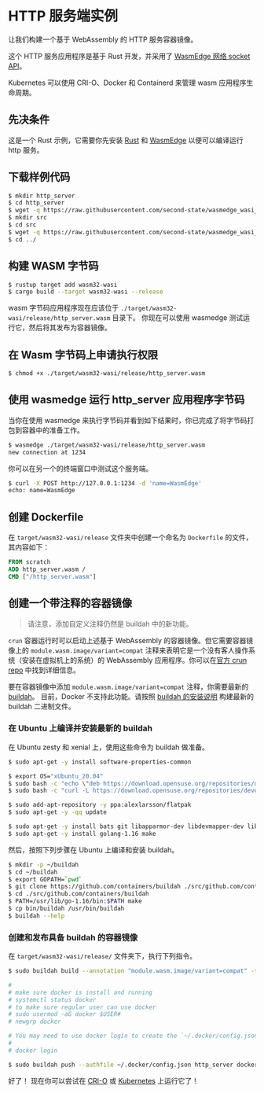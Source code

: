# HTTP 服务端实例

让我们构建一个基于 WebAssembly 的 HTTP 服务容器镜像。

这个 HTTP 服务应用程序是基于 Rust 开发，并采用了 [WasmEdge 网络 socket API](https://github.com/second-state/wasmedge_wasi_socket)。

Kubernetes 可以使用 CRI-O、Docker 和 Containerd 来管理 wasm 应用程序生命周期。

## 先决条件 

这是一个 Rust 示例，它需要你先安装 [Rust](https://www.rust-lang.org/tools/install) 和 [WasmEdge](../../start/install.md) 以便可以编译运行 http 服务。

## 下载样例代码

```bash
$ mkdir http_server
$ cd http_server
$ wget -q https://raw.githubusercontent.com/second-state/wasmedge_wasi_socket/main/examples/http_server/Cargo.toml
$ mkdir src
$ cd src
$ wget -q https://raw.githubusercontent.com/second-state/wasmedge_wasi_socket/main/examples/http_server/src/main.rs
$ cd ../
```

## 构建 WASM 字节码

```bash
$ rustup target add wasm32-wasi
$ cargo build --target wasm32-wasi --release
```

wasm 字节码应用程序现在应该位于 `./target/wasm32-wasi/release/http_server.wasm` 目录下。
你现在可以使用 wasmedge 测试运行它，然后将其发布为容器镜像。

## 在 Wasm 字节码上申请执行权限

```bash
$ chmod +x ./target/wasm32-wasi/release/http_server.wasm
```

## 使用 wasmedge 运行 http_server 应用程序字节码

当你在使用 wasmedge 来执行字节码并看到如下结果时，你已完成了将字节码打包到容器中的准备工作。

```bash
$ wasmedge ./target/wasm32-wasi/release/http_server.wasm
new connection at 1234
```

你可以在另一个的终端窗口中测试这个服务端。

```bash
$ curl -X POST http://127.0.0.1:1234 -d 'name=WasmEdge'
echo: name=WasmEdge
```

## 创建 Dockerfile

在 `target/wasm32-wasi/release` 文件夹中创建一个命名为 `Dockerfile` 的文件，其内容如下：

```dockerfile
FROM scratch
ADD http_server.wasm /
CMD ["/http_server.wasm"]
```

## 创建一个带注释的容器镜像

> 请注意，添加自定义注释仍然是 buildah 中的新功能。

`crun` 容器运行时可以启动上述基于 WebAssembly 的容器镜像。但它需要容器镜像上的 `module.wasm.image/variant=compat` 注释来表明它是一个没有客人操作系统（安装在虚拟机上的系统）的 WebAssembly 应用程序。你可以在[官方 crun repo](https://github.com/containers/crun/blob/main/docs/wasm-wasi-example.md) 中找到详细信息。

要在容器镜像中添加 `module.wasm.image/variant=compat` 注释，你需要最新的 [buildah](https://buildah.io/)。 目前，Docker 不支持此功能。请按照 [buildah 的安装说明](https://github.com/containers/buildah/blob/main/install.md) 构建最新的 buildah 二进制文件。

### 在 Ubuntu 上编译并安装最新的 buildah

在 Ubuntu zesty 和 xenial 上，使用这些命令为 buildah 做准备。

```bash
$ sudo apt-get -y install software-properties-common

$ export OS="xUbuntu_20.04"
$ sudo bash -c "echo \"deb https://download.opensuse.org/repositories/devel:/kubic:/libcontainers:/stable/$OS/ /\" > /etc/apt/sources.list.d/devel:kubic:libcontainers:stable.list"
$ sudo bash -c "curl -L https://download.opensuse.org/repositories/devel:/kubic:/libcontainers:/stable/$OS/Release.key | apt-key add -"

$ sudo add-apt-repository -y ppa:alexlarsson/flatpak
$ sudo apt-get -y -qq update

$ sudo apt-get -y install bats git libapparmor-dev libdevmapper-dev libglib2.0-dev libgpgme-dev libseccomp-dev libselinux1-dev skopeo-containers go-md2man containers-common
$ sudo apt-get -y install golang-1.16 make
```

然后，按照下列步骤在 Ubuntu 上编译和安装 buildah。

```bash
$ mkdir -p ~/buildah
$ cd ~/buildah
$ export GOPATH=`pwd`
$ git clone https://github.com/containers/buildah ./src/github.com/containers/buildah
$ cd ./src/github.com/containers/buildah
$ PATH=/usr/lib/go-1.16/bin:$PATH make
$ cp bin/buildah /usr/bin/buildah
$ buildah --help
```

### 创建和发布具备 buildah 的容器镜像

在 `target/wasm32-wasi/release/` 文件夹下，执行下列指令。

```bash
$ sudo buildah build --annotation "module.wasm.image/variant=compat" -t http_server .

#
# make sure docker is install and running
# systemctl status docker
# to make sure regular user can use docker
# sudo usermod -aG docker $USER#
# newgrp docker

# You may need to use docker login to create the `~/.docker/config.json` for auth.
#
# docker login

$ sudo buildah push --authfile ~/.docker/config.json http_server docker://docker.io/avengermojo/http_server:with-wasm-annotation
```

好了！ 现在你可以尝试在 [CRI-O](../cri/crio.md#run-a-http-server-app) 或 [Kubernetes](../kubernetes/kubernetes.md#run-a-http-server-app) 上运行它了！

